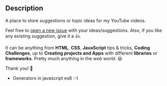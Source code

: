 ## Description
A place to store suggestions or topic ideas for my YouTube videos.

Feel free to [open a new issue](https://github.com/florinpop17/topic-suggestions/pulls) with your ideas/suggestions. Also, if you like any existing suggestion, give it a 👍.

It can be anything from **HTML**, **CSS**, **JavaScript** tips & tricks, **Coding Challenges**, up to **Creating projects and Apps** with different **libraries** or **frameworks**. Pretty much anything in the *web world*. 😃

Thank you! 🙏

* Generators in javascript es6 :-)
